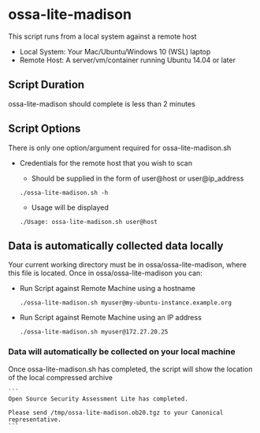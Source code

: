 # ossa-lite-madison
This script runs from a local system against a remote host
* Local System:  Your Mac/Ubuntu/Windows 10 (WSL) laptop
* Remote Host: A server/vm/container running Ubuntu 14.04 or later

## Script Duration
ossa-lite-madison should complete is less than 2 minutes

## Script Options
There is only one option/argument required for ossa-lite-madison.sh
* Credentials for the remote host that you wish to scan
	* Should be supplied in the form of user@host or user@ip_address
	
	```
	./ossa-lite-madison.sh -h
	```
	
	* Usage will be displayed
	
	``` 
	./Usage: ossa-lite-madison.sh user@host
	```

## Data is automatically collected data locally
Your current working directory must be in ossa/ossa-lite-madison, where this file
is located. Once in ossa/ossa-lite-madison you can:

* Run Script against Remote Machine using a hostname

	```
	./ossa-lite-madison.sh myuser@my-ubuntu-instance.example.org
	```
	
* Run Script against Remote Machine using an IP address

	```
	./ossa-lite-madison.sh myuser@172.27.20.25
	```

### Data will automatically be collected on your local machine
Once ossa-lite-madison.sh has completed, the script will show the location of the local compressed archive

	```
	Open Source Security Assessment Lite has completed.

	Please send /tmp/ossa-lite-madison.ob20.tgz to your Canonical representative.
	```
